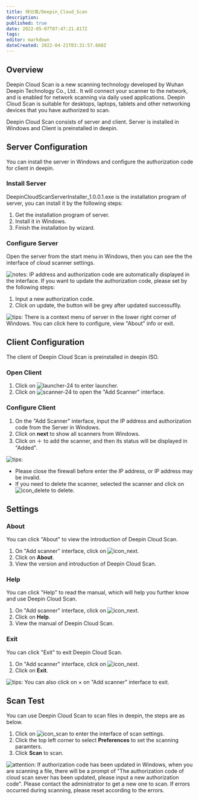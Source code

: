 ```yaml
---
title: 待分类/Deepin_Cloud_Scan
description: 
published: true
date: 2022-05-07T07:47:21.817Z
tags: 
editor: markdown
dateCreated: 2022-04-21T03:31:57.660Z
---
```


## Overview

Deepin Cloud Scan is a new scanning technology developed by Wuhan Deepin Technology Co., Ltd.. It will connect your scanner to the network, and is enabled for network scanning via daily used applications. Deepin Cloud Scan is suitable for desktops, laptops, tablets and other networking devices that you have authorized to scan.

Deepin Cloud Scan consists of server and client. Server is installed in Windows and Client is preinstalled in deepin.

## Server Configuration

You can install the server in Windows and configure the authorization code for client in deepin.

### Install Server

DeepinCloudScanServerInstaller_1.0.0.1.exe is the installation program of server, you can install it by the following steps:

1. Get the installation program of server.
2. Install it in Windows.
3. Finish the installation by wizard.

### Configure Server

Open the server from the start menu in Windows, then you can see the the interface of cloud scanner settings.

![notes](/images/2/2b/Notes_en.png): IP address and authorization code are automatically displayed in the interface. If you want to update the authorization code, please set by the following steps:

1. Input a new authorization code.
2. Click on update, the button will be grey after updated successuflly.

![tips](/images/a/a5/Tips_en.png): There is a context menu of server in the lower right corner of Windows. You can click here to configure, view "About" info or exit.

## Client Configuration

The client of Deepin Cloud Scan is preinstalled in deepin ISO. 

### Open Client

1. Click on ![launcher-24](/images/1/18/Launcher_icon.png) to enter launcher.
2. Click on ![scanner-24](/images/7/73/Scanner-24.png) to open the "Add Scanner" interface.

### Configure Client

1. On the "Add Scanner" interface, input the IP address and authorization code from the Server in Windows.
2. Click on **next** to show all scanners from Windows.
3. Click on ＋ to add the scanner, and then its status will be displayed in "Added".

![tips](/images/a/a5/Tips_en.png): 
- Please close the firewall before enter the IP address, or IP address may be invalid.
- If you need to delete the scanner, selected the scanner and click on ![icon_delete](icon/icon_delete.png) to delete.

## Settings

### About

You can click "About" to view the introduction of Deepin Cloud Scan.

1. On "Add scanner" interface, click on ![icon_next](/images/4/44/Icon_menu.png).
2. Click on **About**.
3. View the version and introduction of Deepin Cloud Scan.

### Help

You can click "Help" to read the manual, which will help you further know and use Deepin Cloud Scan.

1. On "Add scanner" interface, click on ![icon_next](/images/4/44/Icon_menu.png).
2. Click on **Help**.
3. View the manual of Deepin Cloud Scan.

### Exit

You can click "Exit" to exit Deepin Cloud Scan.

1. On "Add scanner" interface, click on ![icon_next](/images/4/44/Icon_menu.png).
2. Click on **Exit**.

![tips](/images/a/a5/Tips_en.png): You can also click on ×
on "Add scanner" interface to exit.

## Scan Test

You can use Deepin Cloud Scan to scan files in deepin, the steps are as below.

1. Click on ![icon_scan](icon/icon_scan.png) to enter the interface of scan settings.
2. Click the top left corner to select **Preferences** to set the scanning paramters.
3. Click **Scan** to scan.

![attention](/images/f/f5/Attention_en.png): If authorization code has been updated in Windows, when you are scanning a file, there will be a prompt of "The authorization code of cloud scan sever has been updated, please input a new authorization code". Please contact the administrator to get a new one to scan. If errors occurred during scanning, please reset according to the errors.